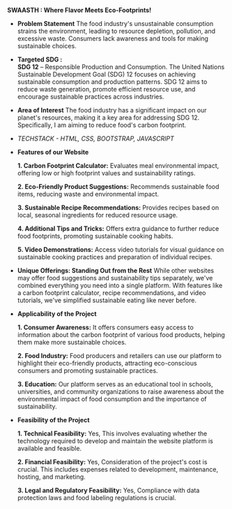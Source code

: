 __SWAASTH : Where Flavor Meets Eco-Footprints!__

* **Problem Statement**
The food industry's unsustainable consumption strains the environment, leading to resource depletion, pollution, and excessive waste. Consumers lack awareness and tools for making sustainable choices.

* __Targeted SDG :__  
**SDG 12** – Responsible Production and Consumption.
The United Nations Sustainable Development Goal (SDG) 12 focuses on achieving sustainable consumption and production patterns. 
SDG 12 aims to reduce waste generation, promote efficient resource use, and encourage sustainable practices across industries.

* **Area of Interest**
The food industry has a significant impact on our planet's resources, making it a key area for addressing SDG 12.
Specifically, I am aiming to reduce food's carbon footprint.

* *TECHSTACK - HTML, CSS, BOOTSTRAP, JAVASCRIPT*

* **Features of our Website**

    **1. Carbon Footprint Calculator:** Evaluates meal environmental impact, offering low or high footprint values and sustainability ratings.
    
    **2. Eco-Friendly Product Suggestions:** Recommends sustainable food items, reducing waste and environmental impact.
    
    **3. Sustainable Recipe Recommendations:** Provides recipes based on local, seasonal ingredients for reduced resource usage.
    
    **4. Additional Tips and Tricks:** Offers extra guidance to further reduce food footprints, promoting sustainable cooking habits.
    
    **5. Video Demonstrations:** Access video tutorials for visual guidance on sustainable cooking practices and preparation of individual recipes.

* **Unique Offerings: Standing Out from the Rest**
While other websites may offer food suggestions and sustainability tips separately, we've combined everything you need into a single platform. With features like a carbon footprint calculator, recipe recommendations, and video tutorials, we've simplified sustainable eating like never before.

* **Applicability of the Project**

    **1. Consumer Awareness:** It offers consumers easy access to information about the carbon footprint of various food products, helping them make more sustainable choices.
    
    **2. Food Industry:** Food producers and retailers can use our platform to highlight their eco-friendly products, attracting eco-conscious consumers and promoting sustainable practices.
    
    **3. Education:** Our platform serves as an educational tool in schools, universities, and community organizations to raise awareness about the environmental impact of food consumption and the importance of sustainability.

* **Feasibility of the Project**

    **1. Technical Feasibility:**  Yes, This involves evaluating whether the technology required to develop and maintain the website platform is available and feasible.
    
    **2. Financial Feasibility:** Yes, Consideration of the project's cost is crucial. This includes expenses related to development, maintenance, hosting, and marketing. 
    
    **3. Legal and Regulatory Feasibility:** Yes, Compliance with data protection laws and food labeling regulations is crucial.



